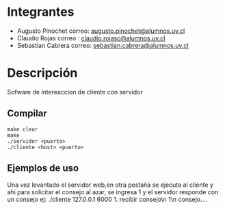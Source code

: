 # Integrantes

-  Augusto Pinochet correo: augusto.pinochet@alumnos.uv.cl
-  Claudio Rojas  correo : claudio.rojasc@alumnos.uv.cl
-  Sebastian Cabrera correo: sebastian.cabrera@alumnos.uv.cl

# Descripción
Sofware de intereaccion de cliente con servidor
## Compilar
``` 
make clear
make
./servidor <puerto>
./cliente <host> <puerto>
``` 

## Ejemplos de uso
Una vez levantado el servidor web,en otra pestaña se ejecuta al cliente y ahi para solicitar el consejo al azar, se ingresa 1 y el servidor responde con un consejo
ej: ./cliente 127.0.0.1 6000
	1. recibir consejo\n
	1\n
	consejo....
